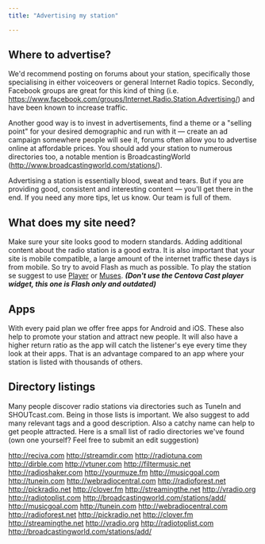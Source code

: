 ```yaml
---
title: "Advertising my station"

---
```


## Where to advertise?

We'd recommend posting on forums about your station, specifically those specialising in either voiceovers or general Internet Radio topics. Secondly, Facebook groups are great for this kind of thing (i.e. https://www.facebook.com/groups/Internet.Radio.Station.Advertising/) and have been known to increase traffic. 

Another good way is to invest in advertisements, find a theme or a "selling point" for your desired demographic and run with it — create an ad campaign somewhere people will see it, forums often allow you to advertise online at affordable prices. You should add your station to numerous directories too, a notable mention is BroadcastingWorld (http://www.broadcastingworld.com/stations/).

Advertising a station is essentially blood, sweat and tears. But if you are providing good, consistent and interesting content — you'll get there in the end. If you need any more tips, let us know. Our team is full of them.

## What does my site need?

Make sure your site looks good to modern standards. Adding additional content about the radio station is a good extra. 
It is also important that your site is mobile compatible, a large amount of the internet traffic these days is from mobile. So try to avoid Flash as much as possible. To play the station se suggest to use [Player](doc:player) or [Muses](https://muses.org). ***(Don't use the Centova Cast player widget, this one is Flash only and outdated)*** 

## Apps

With every paid plan we offer free apps for Android and iOS. These also help to promote your station and attract new people. It will also have a higher return ratio as the app will catch the listener's eye every time they look at their apps. That is an advantage compared to an app where your station is listed with thousands of others.

## Directory listings

Many people discover radio stations via directories such as TuneIn and SHOUTcast.com. Being in those lists is important. We also suggest to add many relevant tags and a good description. Also a catchy name can help to get people attracted. 
Here is a small list of radio directories we've found (own one yourself? Feel free to submit an edit suggestion)

http://reciva.com
http://streamdir.com
http://radiotuna.com
http://dirble.com
http://vtuner.com
http://filtermusic.net
http://radioshaker.com
http://yourmuze.fm
http://musicgoal.com
http://tunein.com
http://webradiocentral.com
http://radioforest.net
http://pickradio.net
http://clover.fm
http://streamingthe.net
http://vradio.org
http://radiotoplist.com
http://broadcastingworld.com/stations/add/
http://musicgoal.com
http://tunein.com
http://webradiocentral.com
http://radioforest.net
http://pickradio.net
http://clover.fm
http://streamingthe.net
http://vradio.org
http://radiotoplist.com
http://broadcastingworld.com/stations/add/

